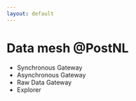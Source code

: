 ```yaml
---
layout: default
---
```


# Data mesh @PostNL

<v-clicks>

- Synchronous Gateway
- Asynchronous Gateway
- Raw Data Gateway
- Explorer

</v-clicks>

